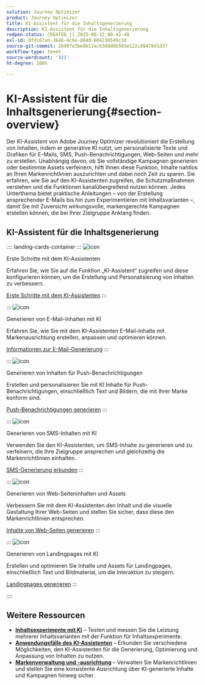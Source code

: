 ```yaml
---
solution: Journey Optimizer
product: Journey Optimizer
title: KI-Assistent für die Inhaltsgenerierung
description: KI-Assistent für die Inhaltsgenerierung
redpen-status: CREATED_||_2025-08-12_00-42-48
exl-id: 0fdc67ab-3646-4c6e-884d-604238549c3d
source-git-commit: 2b907a3be8b11ac6308d0b563e122c88478d1d37
workflow-type: tm+mt
source-wordcount: '321'
ht-degree: 100%

---
```


# KI-Assistent für die Inhaltsgenerierung{#section-overview}

Der KI-Assistent von Adobe Journey Optimizer revolutioniert die Erstellung von Inhalten, indem er generative KI nutzt, um personalisierte Texte und Grafiken für E-Mails, SMS, Push-Benachrichtigungen, Web-Seiten und mehr zu erstellen. Unabhängig davon, ob Sie vollständige Kampagnen generieren oder bestimmte Assets verfeinern, hilft Ihnen diese Funktion, Inhalte nahtlos an Ihren Markenrichtlinien auszurichten und dabei noch Zeit zu sparen. Sie erfahren, wie Sie auf den KI-Assistenten zugreifen, die Schutzmaßnahmen verstehen und die Funktionen kanalübergreifend nutzen können. Jedes Unterthema bietet praktische Anleitungen – von der Erstellung ansprechender E-Mails bis hin zum Experimentieren mit Inhaltsvarianten –, damit Sie mit Zuversicht wirkungsvolle, markengerechte Kampagnen erstellen können, die bei Ihrer Zielgruppe Anklang finden.

## KI-Assistent für die Inhaltsgenerierung

:::: landing-cards-container
:::
![icon](https://cdn.experienceleague.adobe.com/icons/circle-play.svg?lang=de)

Erste Schritte mit dem KI-Assistenten

Erfahren Sie, wie Sie auf die Funktion „KI-Assistent“ zugreifen und diese konfigurieren können, um die Erstellung und Personalisierung von Inhalten zu verbessern.

[Erste Schritte mit dem KI-Assistenten](../using/content-management/gs-generative.md)
:::

:::
![icon](https://cdn.experienceleague.adobe.com/icons/envelope.svg?lang=de)

Generieren von E-Mail-Inhalten mit KI

Erfahren Sie, wie Sie mit dem KI-Assistenten E-Mail-Inhalte mit Markenausrichtung erstellen, anpassen und optimieren können.

[Informationen zur E-Mail-Generierung](../using/content-management/generative-email.md)
:::

:::
![icon](https://cdn.experienceleague.adobe.com/icons/bell.svg?lang=de)

Generieren von Inhalten für Push-Benachrichtigungen

Erstellen und personalisieren Sie mit KI Inhalte für Push-Benachrichtigungen, einschließlich Text und Bildern, die mit Ihrer Marke konform sind.

[Push-Benachrichtigungen generieren](../using/content-management/generative-push.md)
:::

:::
![icon](https://cdn.experienceleague.adobe.com/icons/message.svg?lang=de)

Generieren von SMS-Inhalten mit KI

Verwenden Sie den KI-Assistenten, um SMS-Inhalte zu generieren und zu verfeinern, die Ihre Zielgruppe ansprechen und gleichzeitig die Markenrichtlinien einhalten.

[SMS-Generierung erkunden](../using/content-management/generative-sms.md)
:::

:::
![icon](https://cdn.experienceleague.adobe.com/icons/globe.svg?lang=de)

Generieren von Web-Seiteninhalten und Assets

Verbessern Sie mit dem KI-Assistenten den Inhalt und die visuelle Gestaltung Ihrer Web-Seiten und stellen Sie sicher, dass diese den Markenrichtlinien entsprechen.

[Inhalte von Web-Seiten generieren](../using/content-management/generative-web.md)
:::

:::
![icon](https://cdn.experienceleague.adobe.com/icons/window-maximize.svg?lang=de)

Generieren von Landingpages mit KI

Erstellen und optimieren Sie Inhalte und Assets für Landingpages, einschließlich Text und Bildmaterial, um die Interaktion zu steigern.

[Landingpages generieren](../using/content-management/generative-lp.md)
:::

::::


## Weitere Ressourcen

- **[Inhaltsexperimente mit KI](../using/content-management/generative-experimentation.md)** – Testen und messen Sie die Leistung mehrerer Inhaltsvarianten mit der Funktion für Inhaltsexperimente.
- **[Anwendungsfälle des KI-Assistenten](../using/content-management/generative-uc.md)** – Erkunden Sie verschiedene Möglichkeiten, den KI-Assistenten für die Generierung, Optimierung und Anpassung von Inhalten zu nutzen.
- **[Markenverwaltung und -ausrichtung](brands-landing-page.md)** – Verwalten Sie Markenrichtlinien und stellen Sie eine konsistente Ausrichtung über KI-generierte Inhalte und Kampagnen hinweg sicher.

